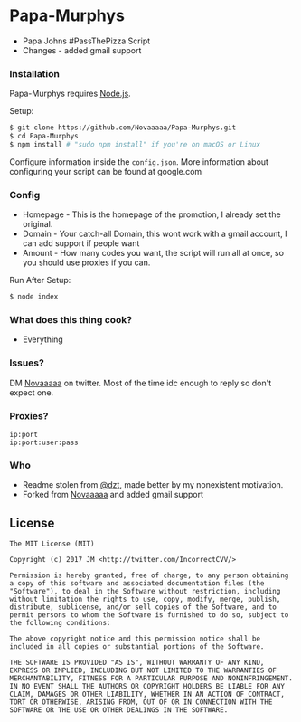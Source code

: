 # Papa-Murphys
- Papa Johns #PassThePizza Script
- Changes - added gmail support
### Installation

Papa-Murphys requires [Node.js](http://nodejs.org/).

Setup:

```sh
$ git clone https://github.com/Novaaaaa/Papa-Murphys.git
$ cd Papa-Murphys
$ npm install # "sudo npm install" if you're on macOS or Linux
```

Configure information inside the `config.json`. More information about configuring your script can be found at google.com
### Config
- Homepage - This is the homepage of the promotion, I already set the original.
- Domain - Your catch-all Domain, this wont work with a gmail account, I can add support if people want
- Amount - How many codes you want, the script will run all at once, so you should use proxies if you can.


Run After Setup:

```sh
$ node index
```

### What does this thing cook?
- Everything

### Issues?
DM [Novaaaaa](https://twitter.com/IncorrectCVV) on twitter. Most of the time idc enough to reply so don't expect one.

### Proxies?
```
ip:port
ip:port:user:pass
```
### Who

- Readme stolen from <a href="http://petersoboyejo.com/">@dzt</a>, made better by my nonexistent motivation.
- Forked from [Novaaaaa](https://github.com/Novaaaaa/) and added gmail support

## License

```
The MIT License (MIT)

Copyright (c) 2017 JM <http://twitter.com/IncorrectCVV/>

Permission is hereby granted, free of charge, to any person obtaining a copy of this software and associated documentation files (the "Software"), to deal in the Software without restriction, including without limitation the rights to use, copy, modify, merge, publish, distribute, sublicense, and/or sell copies of the Software, and to permit persons to whom the Software is furnished to do so, subject to the following conditions:

The above copyright notice and this permission notice shall be included in all copies or substantial portions of the Software.

THE SOFTWARE IS PROVIDED "AS IS", WITHOUT WARRANTY OF ANY KIND, EXPRESS OR IMPLIED, INCLUDING BUT NOT LIMITED TO THE WARRANTIES OF MERCHANTABILITY, FITNESS FOR A PARTICULAR PURPOSE AND NONINFRINGEMENT. IN NO EVENT SHALL THE AUTHORS OR COPYRIGHT HOLDERS BE LIABLE FOR ANY CLAIM, DAMAGES OR OTHER LIABILITY, WHETHER IN AN ACTION OF CONTRACT, TORT OR OTHERWISE, ARISING FROM, OUT OF OR IN CONNECTION WITH THE SOFTWARE OR THE USE OR OTHER DEALINGS IN THE SOFTWARE.
```
